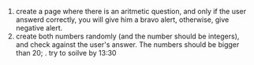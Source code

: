 1) create a page where there is an aritmetic question, and only if the user answerd correctly, you will give him a bravo alert, otherwise, give negative alert.
2) create both numbers randomly (and the number should be integers), and check against the user's answer. The numbers should be bigger than 20; . try to soilve by 13:30